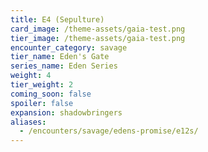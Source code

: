 ```yaml
---
title: E4 (Sepulture)
card_image: /theme-assets/gaia-test.png
tier_image: /theme-assets/gaia-test.png
encounter_category: savage
tier_name: Eden's Gate
series_name: Eden Series
weight: 4
tier_weight: 2
coming_soon: false
spoiler: false
expansion: shadowbringers
aliases:
  - /encounters/savage/edens-promise/e12s/
---
```

